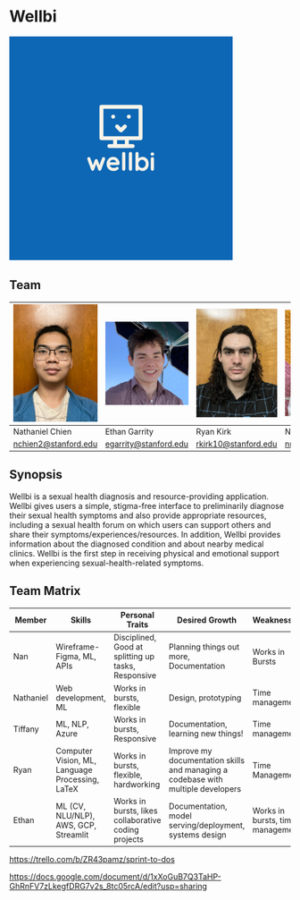 # Wellbi
<img src="Photos/logo.jpeg" alt="drawing" width="400"/>

## Team
<img src="Photos/nathaniel.jpeg" alt="drawing" width="200"/> | <img src="Photos/ethan.jpeg" alt="drawing" width="200"/> | <img src="Photos/ryan.jpeg" alt="drawing" width="200"/> | <img src="Photos/nandini.jpeg" alt="drawing" width="200"/> | <img src="Photos/tiffany.jpg" alt="drawing" width="200"/>
--- | --- | --- | --- | ---
Nathaniel Chien | Ethan Garrity | Ryan Kirk | Nandini Naidu | Tiffany Shi
nchien2@stanford.edu | egarrity@stanford.edu | rkirk10@stanford.edu | nnaidu@stanford.edu | thshi@stanford.edu


## Synopsis

Wellbi is a sexual health diagnosis and resource-providing application. Wellbi gives users a simple, stigma-free interface to preliminarily diagnose their sexual health symptoms and also provide appropriate resources, including a sexual health forum on which users can support others and share their symptoms/experiences/resources. In addition, Wellbi provides information about the diagnosed condition and about nearby medical clinics. Wellbi is the first step in receiving physical and emotional support when experiencing sexual-health-related symptoms.

## Team Matrix

Member | Skills | Personal Traits | Desired Growth | Weaknesses
--- | --- | --- | --- | ---
Nan | Wireframe-Figma, ML, APIs | Disciplined, Good at splitting up tasks, Responsive | Planning things out more, Documentation | Works in Bursts
Nathaniel | Web development, ML | Works in bursts, flexible | Design, prototyping | Time management
Tiffany | ML, NLP, Azure | Works in bursts, Responsive | Documentation, learning new things!  | Time management
Ryan | Computer Vision, ML, Language Processing, LaTeX | Works in bursts, flexible, hardworking | Improve my documentation skills and managing a codebase with multiple developers | Time Management
Ethan | ML (CV, NLU/NLP), AWS, GCP, Streamlit | Works in bursts, likes collaborative coding projects | Documentation, model serving/deployment, systems design | Works in bursts, time management


 

















 



https://trello.com/b/ZR43pamz/sprint-to-dos

https://docs.google.com/document/d/1xXoGuB7Q3TaHP-GhRnFV7zLkegfDRG7v2s_8tc05rcA/edit?usp=sharing
